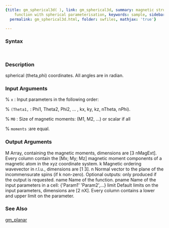 ```yaml
---
{title: gm_spherical3d( ), link: gm_spherical3d, summary: magnetic structure constraint
    function with spherical parameterisation, keywords: sample, sidebar: sw_sidebar,
  permalink: gm_spherical3d.html, folder: swfiles, mathjax: 'true'}

---
```


### Syntax

` `

### Description

spherical (theta,phi) coordinates. All angles are in radian.
 

### Input Arguments

% `x`
:  Input parameters in the following order:

% `(Theta1,`
: Phi1, Theta2, Phi2, ... , kx, ky, kz, nTheta, nPhi).

% `M0`
:  Size of magnetic moments: (M1, M2, ...) or scalar if all

% `moments`
:are equal.

### Output Arguments

M         Array, containing the magnetic moments, dimensions are
[3 nMagExt]. Every column contain the [Mx; My; Mz] magnetic
moment components of a magnetic atom in the xyz coordinate
system.
k         Magnetic ordering wavevector in r.l.u., dimensions are [1 3].
n         Normal vector to the plane of the incommensurate spins (if k
non-zero).
Optional outputs:
only produced if the output is requested.
name      Name of the function.
pname     Name of the input parameters in a cell: {'Param1' 'Param2',...}
limit     Default limits on the input parameters, dimensions are [2 nX].
Every column contains a lower and upper limit on the parameter.

### See Also

[gm_planar](gm_planar.html)

